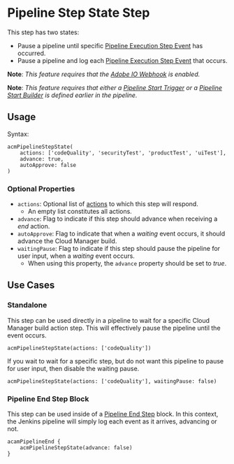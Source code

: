# Pipeline Step State Step

[cloud-manager-events]: https://www.adobe.io/apis/experiencecloud/cloud-manager/docs.html#!AdobeDocs/cloudmanager-api-docs/master/receiving-events.md

This step has two states:
 * Pause a pipeline until specific [Pipeline Execution Step Event][cloud-manager-events] has occurred.
 * Pause a pipeline and log each [Pipeline Execution Step Event][cloud-manager-events] that occurs.

**Note**: *This feature requires that the [Adobe IO Webhook](/README.md#adobeio-webhook) is enabled.*

**Note**: *This feature requires that either a [Pipeline Start Trigger](/doc/trigger/start-pipeline/README.md) or a [Pipeline Start Builder](/doc/builder/start-pipeline/README.md) is defined earlier in the pipeline.*

## Usage

Syntax:

```
acmPipelineStepState(
    actions: ['codeQuality', 'securityTest', 'productTest', 'uiTest'],
    advance: true,
    autoApprove: false
)
```

### Optional Properties

* `actions`: Optional list of [actions][cloud-manager-events] to which this step will respond.
  * An empty list constitutes all actions.
* `advance`: Flag to indicate if this step should advance when receiving a *end* action.
* `autoApprove`: Flag to indicate that when a *waiting* event occurs, it should advance the Cloud Manager build.
* `waitingPause`: Flag to indicate if this step should pause the pipeline for user input, when a *waiting* event occurs.
  * When using this property, the `advance` property should be set to *true*.

## Use Cases

### Standalone

This step can be used directly in a pipeline to wait for a specific Cloud Manager build action step. This will effectively pause the pipeline until the event occurs.

```
acmPipelineStepState(actions: ['codeQuality'])
```

If you wait to wait for a specific step, but do not want this pipeline to pause for user input, then disable the waiting pause.

```
acmPipelineStepState(actions: ['codeQuality'], waitingPause: false)
```

### Pipeline End Step Block

This step can be used inside of a [Pipeline End Step](/doc/step/pipeline-end/README.md) block. In this context, the Jenkins pipeline will simply log each event as it arrives, advancing or not. 

```
acamPipelineEnd {
    acmPipelineStepState(advance: false)
}
```
